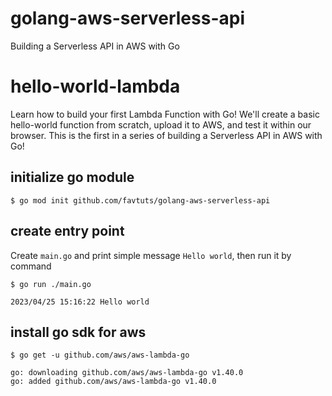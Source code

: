 # golang-aws-serverless-api
Building a Serverless API in AWS with Go


# hello-world-lambda

Learn how to build your first Lambda Function with Go! We'll create a basic hello-world function from scratch, upload it to AWS, and test it within our browser. This is the first in a series of building a Serverless API in AWS with Go!

## initialize go module

```
$ go mod init github.com/favtuts/golang-aws-serverless-api
```

## create entry point

Create `main.go` and print simple message `Hello world`, then run it by command
```
$ go run ./main.go

2023/04/25 15:16:22 Hello world
```

## install go sdk for aws

```
$ go get -u github.com/aws/aws-lambda-go

go: downloading github.com/aws/aws-lambda-go v1.40.0
go: added github.com/aws/aws-lambda-go v1.40.0
```